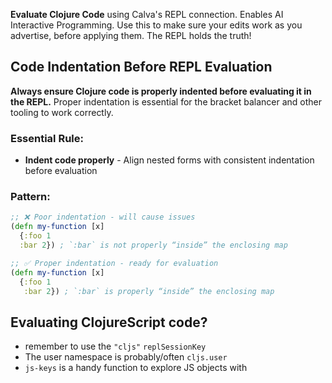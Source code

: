 **Evaluate Clojure Code** using Calva's REPL connection. Enables AI Interactive Programming. Use this to make sure your edits work as you advertise, before applying them. The REPL holds the truth!

## Code Indentation Before REPL Evaluation

**Always ensure Clojure code is properly indented before evaluating it in the REPL.** Proper indentation is essential for the bracket balancer and other tooling to work correctly.

### Essential Rule:
- **Indent code properly** - Align nested forms with consistent indentation before evaluation

### Pattern:
```clojure
;; ❌ Poor indentation - will cause issues
(defn my-function [x]
  {:foo 1
  :bar 2}) ; `:bar` is not properly “inside” the enclosing map

;; ✅ Proper indentation - ready for evaluation
(defn my-function [x]
  {:foo 1
   :bar 2}) ; `:bar` is properly “inside” the enclosing map
```

## Evaluating ClojureScript code?
* remember to use the `"cljs"` `replSessionKey`
* The user namespace is probably/often `cljs.user`
* `js-keys` is a handy function to explore JS objects with
